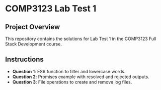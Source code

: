 # COMP3123 Lab Test 1

## Project Overview
This repository contains the solutions for Lab Test 1 in the COMP3123 Full Stack Development course.

## Instructions
- **Question 1**: ES6 function to filter and lowercase words.
- **Question 2**: Promises example with resolved and rejected outputs.
- **Question 3**: File operations to create and remove log files.

